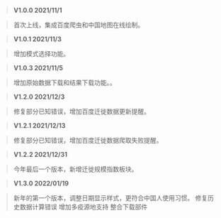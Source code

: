 > **V1.0.0  2021/11/1**

> 首次上线，集成百度爬虫和中国地图在线绘制。

> **V1.0.1 2021/11/3**

> 增加模式选择功能。

> **V1.0.3 2021/11/5**

> 增加原始数据下载和结果下载功能。。

> **V1.2.0 2021/12/3**

> 修复部分已知错误，增加百度迁徙数据更新提醒。

> **V1.2.1 2021/12/13**

> 修复部分已知错误，增加百度迁徙数据爬取失败提醒。

> **V1.2.2 2021/12/31**

> 今年最后一个版本，新增迁徙规模指数板块。

> **V1.3.0 2022/01/19**

> 新年的第一个版本，调整日期显示样式，更符合中国人使用习惯。
> 修复历史数据计算错误
> 增加多疫源地支持
> 整合下载部件
